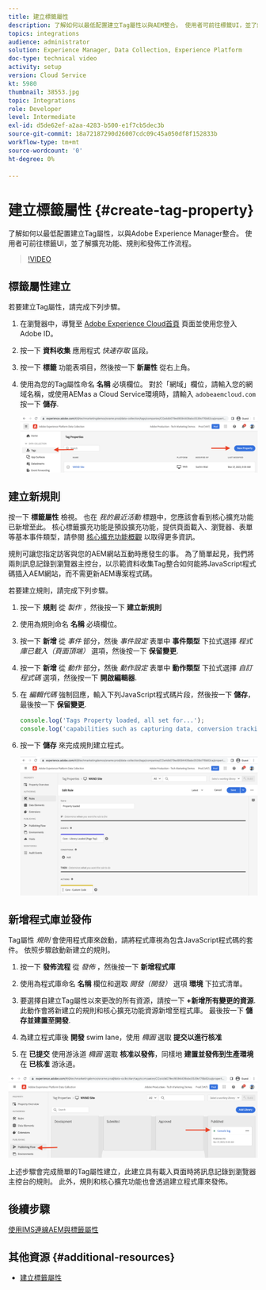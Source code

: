```yaml
---
title: 建立標籤屬性
description: 了解如何以最低配置建立Tag屬性以與AEM整合。 使用者可前往標籤UI，並了解擴充功能、規則和發佈工作流程。
topics: integrations
audience: administrator
solution: Experience Manager, Data Collection, Experience Platform
doc-type: technical video
activity: setup
version: Cloud Service
kt: 5980
thumbnail: 38553.jpg
topic: Integrations
role: Developer
level: Intermediate
exl-id: d5de62ef-a2aa-4283-b500-e1f7cb5dec3b
source-git-commit: 18a72187290d26007cdc09c45a050df8f152833b
workflow-type: tm+mt
source-wordcount: '0'
ht-degree: 0%

---
```


# 建立標籤屬性 {#create-tag-property}

了解如何以最低配置建立Tag屬性，以與Adobe Experience Manager整合。 使用者可前往標籤UI，並了解擴充功能、規則和發佈工作流程。

>[!VIDEO](https://video.tv.adobe.com/v/38553?quality=12&learn=on)

## 標籤屬性建立

若要建立Tag屬性，請完成下列步驟。

1. 在瀏覽器中，導覽至 [Adobe Experience Cloud首頁](https://experience.adobe.com/) 頁面並使用您登入Adobe ID。

1. 按一下 **資料收集** 應用程式 _快速存取_ 區段。

1. 按一下 **標籤** 功能表項目，然後按一下 **新屬性** 從右上角。

1. 使用為您的Tag屬性命名 **名稱** 必填欄位。 對於「網域」欄位，請輸入您的網域名稱，或使用AEMas a Cloud Service環境時，請輸入 `adobeaemcloud.com` 按一下 **儲存**.

   ![標籤屬性](assets/tag-properties.png)

## 建立新規則

按一下 **標籤屬性** 檢視。 也在 _我的最近活動_ 標題中，您應該會看到核心擴充功能已新增至此。 核心標籤擴充功能是預設擴充功能，提供頁面載入、瀏覽器、表單等基本事件類型，請參閱 [核心擴充功能概觀](https://experienceleague.adobe.com/docs/experience-platform/tags/extensions/client/core/overview.html) 以取得更多資訊。

規則可讓您指定訪客與您的AEM網站互動時應發生的事。 為了簡單起見，我們將兩則訊息記錄到瀏覽器主控台，以示範資料收集Tag整合如何能將JavaScript程式碼插入AEM網站，而不需更新AEM專案程式碼。

若要建立規則，請完成下列步驟。

1. 按一下 **規則** 從 _製作_ ，然後按一下 **建立新規則**

1. 使用為規則命名 **名稱** 必填欄位。

1. 按一下 **新增** 從 _事件_ 部分，然後 _事件設定_ 表單中 **事件類型** 下拉式選擇 _程式庫已載入（頁面頂端）_ 選項，然後按一下 **保留變更**.

1. 按一下 **新增** 從 _動作_ 部分，然後 _動作設定_ 表單中 **動作類型** 下拉式選擇 _自訂程式碼_ 選項，然後按一下 **開啟編輯器**.

1. 在 _編輯代碼_ 強制回應，輸入下列JavaScript程式碼片段，然後按一下 **儲存**，最後按一下 **保留變更**.

   ```javascript
   console.log('Tags Property loaded, all set for...');
   console.log('capabilities such as capturing data, conversion tracking and delivering unique and personalized experiences');
   ```

1. 按一下 **儲存** 來完成規則建立程式。

   ![新規則](assets/new-rule.png)

## 新增程式庫並發佈

Tag屬性 _規則_ 會使用程式庫來啟動，請將程式庫視為包含JavaScript程式碼的套件。 依照步驟啟動新建立的規則。

1. 按一下 **發佈流程** 從 _發佈_ ，然後按一下 **新增程式庫**

1. 使用為程式庫命名 **名稱** 欄位和選取 _開發（開發）_ 選項 **環境** 下拉式清單。

1. 要選擇自建立Tag屬性以來更改的所有資源，請按一下 **+新增所有變更的資源**. 此動作會將新建立的規則和核心擴充功能資源新增至程式庫。 最後按一下 **儲存並建置至開發**.

1. 為建立程式庫後 **開發** swim lane，使用 _橢圓_ 選取 **提交以進行核准**

1. 在 **已提交** 使用游泳道 _橢圓_ 選取 **核准以發佈**，同樣地 **建置並發佈到生產環境** 在 **已核准** 游泳道。

![已發佈程式庫](assets/published-library.png)


上述步驟會完成簡單的Tag屬性建立，此建立具有載入頁面時將訊息記錄到瀏覽器主控台的規則。 此外，規則和核心擴充功能也會透過建立程式庫來發佈。

## 後續步驟

[使用IMS連線AEM與標籤屬性](connect-aem-tag-property-using-ims.md)


## 其他資源 {#additional-resources}

* [建立標籤屬性](https://experienceleague.adobe.com/docs/platform-learn/implement-in-websites/configure-tags/create-a-property.html)
